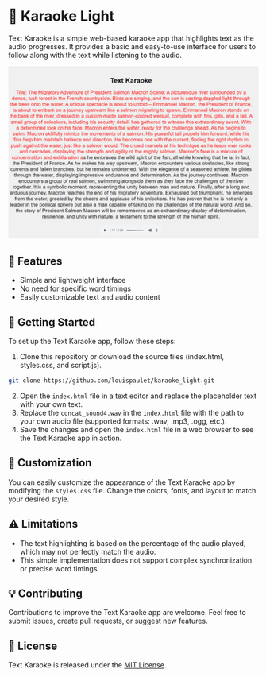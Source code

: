 # 🎤 Karaoke Light

Text Karaoke is a simple web-based karaoke app that highlights text as the audio progresses. It provides a basic and easy-to-use interface for users to follow along with the text while listening to the audio.

![Text Karaoke Screenshot](screenshot.png)

## 🌟 Features

- Simple and lightweight interface
- No need for specific word timings
- Easily customizable text and audio content

## 🚀 Getting Started

To set up the Text Karaoke app, follow these steps:

1. Clone this repository or download the source files (index.html, styles.css, and script.js).

````bash
git clone https://github.com/louispaulet/karaoke_light.git
````

2. Open the `index.html` file in a text editor and replace the placeholder text with your own text.
3. Replace the `concat_sound4.wav` in the `index.html` file with the path to your own audio file (supported formats: .wav, .mp3, .ogg, etc.).
4. Save the changes and open the `index.html` file in a web browser to see the Text Karaoke app in action.

## 🎨 Customization

You can easily customize the appearance of the Text Karaoke app by modifying the `styles.css` file. Change the colors, fonts, and layout to match your desired style.

## ⚠️ Limitations

- The text highlighting is based on the percentage of the audio played, which may not perfectly match the audio.
- This simple implementation does not support complex synchronization or precise word timings.

## 💡 Contributing

Contributions to improve the Text Karaoke app are welcome. Feel free to submit issues, create pull requests, or suggest new features.

## 📄 License

Text Karaoke is released under the [MIT License](LICENSE).
